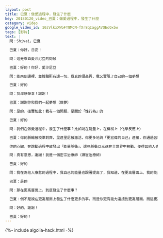 ```yaml
---
layout: post
title: 巴夏：做愛過程中，發生了什麼
key: 20180120_video_巴夏：做愛過程中，發生了什麼
category: video
google_video_id: 10zVlkxXWoFT8MCN-fXr8qIaggAVQEoQxbw
tags: [影片]
text: |
  問：Shivai，巴夏

  巴夏：你好，日安！

  問：這是來自愛沙尼亞的問候

  巴夏：好的！你好，愛沙尼亞

  問：能來到這裡，並體驗所有這一切，我真的很高興，我又實現了自己的一個夢想

  巴夏：好的

  問：我深感榮幸！謝謝！

  巴夏：謝謝你和我們一起夢想（做夢）

  問：是的，確實如此！我有一個問題，是關於「性行為」的

  巴夏：好的

  問：我們在做愛過程中，發生了什麼事？比如說在能量上，在機械上（化學反應上）

  巴夏：你的脈輪被校準對齊，昆達里尼被激活，你更多地與「更宏偉的自己」連接，你通過各種方式，與更多的造物連接，你以某種方式激活不同DNA標記（遺傳結構中的標記），很多事情都在發生

  你的心臟，在跳動過程中散發出「能量脈衝」，這些脈衝以光速在全世界中移動，使得其他人也沉浸在這種連接、和諧、合一的振頻中，在這個特別的體驗中，有很多事情都在發生

  問：真有意思，謝謝！我是一個密宗治療師（譚崔治療師）

  巴夏：好的

  問：我在為他人療愈的過程中，我自己的能量也跟著提高了，我知道，在更高層面上，我的能量也提高了

  巴夏：是的

  問：那在更高層面上，到底發生了什麼事？

  巴夏：倒不是說在更高層面上發生了什麼更多的事，而是你更有能力連接到更高層面，而這更高層面已然存在，並且是你的一部分，所以，你更多地和「高振頻的能量」相調和、相同步

  問：好的，謝謝！

  巴夏：好的！
---
```


{%- include algolia-hack.html -%}
